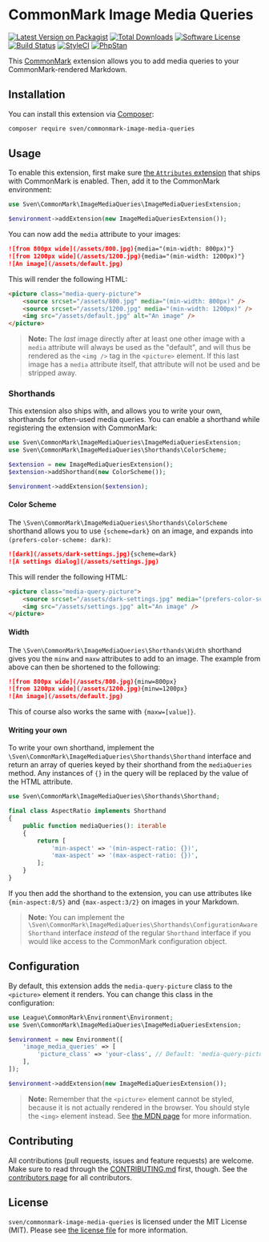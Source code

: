 # CommonMark Image Media Queries

[![Latest Version on Packagist][ico-version]][link-packagist]
[![Total Downloads][ico-downloads]][link-downloads]
[![Software License][ico-license]](LICENSE.md)
[![Build Status][ico-build]][link-build]
[![StyleCI][ico-styleci]][link-styleci]
[![PhpStan][ico-phpstan]][link-phpstan]

This [CommonMark](https://commonmark.thephpleague.com) extension allows you to add media queries to your 
CommonMark-rendered Markdown.

## Installation
You can install this extension via [Composer](http://getcomposer.org):

```bash
composer require sven/commonmark-image-media-queries
```

## Usage
To enable this extension, first make sure [the `Attributes` extension](https://commonmark.thephpleague.com/2.4/extensions/attributes/)
that ships with CommonMark is enabled. Then, add it to the CommonMark environment:

```php
use Sven\CommonMark\ImageMediaQueries\ImageMediaQueriesExtension;

$environment->addExtension(new ImageMediaQueriesExtension());
```

You can now add the `media` attribute to your images:

```markdown
![from 800px wide](/assets/800.jpg){media="(min-width: 800px)"}
![from 1200px wide](/assets/1200.jpg){media="(min-width: 1200px)"}
![An image](/assets/default.jpg)
```

This will render the following HTML:

```html
<picture class="media-query-picture">
    <source srcset="/assets/800.jpg" media="(min-width: 800px)" />
    <source srcset="/assets/1200.jpg" media="(min-width: 1200px)" />
    <img src="/assets/default.jpg" alt="An image" />
</picture>
```

> **Note:** The _last_ image directly after at least one other image with a `media` attribute will always be used as the
> "default", and will thus be rendered as the `<img />` tag in the `<picture>` element. If this last image has a `media`
> attribute itself, that attribute will not be used and be stripped away.

### Shorthands
This extension also ships with, and allows you to write your own, shorthands for often-used media queries. You can 
enable a shorthand while registering the extension with CommonMark:

```php
use Sven\CommonMark\ImageMediaQueries\ImageMediaQueriesExtension;
use Sven\CommonMark\ImageMediaQueries\Shorthands\ColorScheme;

$extension = new ImageMediaQueriesExtension();
$extension->addShorthand(new ColorScheme());

$environment->addExtension($extension);
```

#### Color Scheme
The `\Sven\CommonMark\ImageMediaQueries\Shorthands\ColorScheme` shorthand allows you to use `{scheme=dark}` on an image, 
and expands into `(prefers-color-scheme: dark)`:

```markdown
![dark](/assets/dark-settings.jpg){scheme=dark}
![A settings dialog](/assets/settings.jpg)
```

This will render the following HTML:

```html
<picture class="media-query-picture">
    <source srcset="/assets/dark-settings.jpg" media="(prefers-color-scheme: dark)" />
    <img src="/assets/settings.jpg" alt="An image" />
</picture>
```

#### Width
The `\Sven\CommonMark\ImageMediaQueries\Shorthands\Width` shorthand gives you the `minw` and `maxw` attributes to add to
an image. The example from above can then be shortened to the following:

```markdown
![from 800px wide](/assets/800.jpg){minw=800px}
![from 1200px wide](/assets/1200.jpg){minw=1200px}
![An image](/assets/default.jpg)
```

This of course also works the same with `{maxw=[value]}`.

#### Writing your own
To write your own shorthand, implement the `\Sven\CommonMark\ImageMediaQueries\Shorthands\Shorthand` interface and
return an array of queries keyed by their shorthand from the `mediaQueries` method. Any instances of `{}` in the query
will be replaced by the value of the HTML attribute.

```php
use Sven\CommonMark\ImageMediaQueries\Shorthands\Shorthand;

final class AspectRatio implements Shorthand
{
    public function mediaQueries(): iterable
    {
        return [
            'min-aspect' => '(min-aspect-ratio: {})',
            'max-aspect' => '(max-aspect-ratio: {})',
        ];
    }
}
```

If you then add the shorthand to the extension, you can use attributes like `{min-aspect:8/5}` and `{max-aspect:3/2}` on
images in your Markdown.

> **Note:** You can implement the `\Sven\CommonMark\ImageMediaQueries\Shorthands\ConfigurationAwareShorthand` interface
> _instead_ of the regular `Shorthand` interface if you would like access to the CommonMark configuration object.

## Configuration
By default, this extension adds the `media-query-picture` class to the `<picture>` element it renders. You can change
this class in the configuration:

```php
use League\CommonMark\Environment\Environment;
use Sven\CommonMark\ImageMediaQueries\ImageMediaQueriesExtension;

$environment = new Environment([
    'image_media_queries' => [
        'picture_class' => 'your-class', // Default: 'media-query-picture'.
    ],
]);

$environment->addExtension(new ImageMediaQueriesExtension());
```

> **Note:** Remember that the `<picture>` element cannot be styled, because it is not actually rendered in the browser.
> You should style the `<img>` element instead. See [the MDN page](https://developer.mozilla.org/en-US/docs/Web/HTML/Element/picture)
> for more information.

## Contributing
All contributions (pull requests, issues and feature requests) are welcome. Make sure to read through the
[CONTRIBUTING.md](CONTRIBUTING.md) first, though. See the [contributors page](../../graphs/contributors) for all
contributors.

## License
`sven/commonmark-image-media-queries` is licensed under the MIT License (MIT). Please see [the license file](LICENSE.md)
for more information.

[ico-version]: https://img.shields.io/packagist/v/sven/commonmark-image-media-queries.svg?style=flat-square
[ico-license]: https://img.shields.io/badge/license-MIT-green.svg?style=flat-square
[ico-downloads]: https://img.shields.io/packagist/dt/sven/commonmark-image-media-queries.svg?style=flat-square
[ico-build]: https://img.shields.io/github/actions/workflow/status/svenluijten/commonmark-image-media-queries/run-tests.yml?branch=main&style=flat-square
[ico-styleci]: https://styleci.io/repos/672279253/shield
[ico-phpstan]: https://img.shields.io/badge/phpstan-enabled-blue.svg?style=flat-square

[link-packagist]: https://packagist.org/packages/sven/commonmark-image-media-queries
[link-downloads]: https://packagist.org/packages/sven/commonmark-image-media-queries/stats
[link-build]: https://github.com/svenluijten/commonmark-image-media-queries/actions/workflows/run-tests.yml
[link-styleci]: https://styleci.io/repos/672279253
[link-phpstan]: https://github.com/phpstan/phpstan
